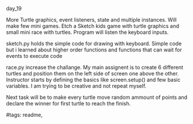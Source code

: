 day_19

More Turtle graphics, event listeners, state and multiple instances.
Will make few mini games. Etch a Sketch kids game with turtle graphics and
small mini race with turtles. Program will listen the keyboard inputs.

sketch.py holds the simple code for drawing with keyboard. Simple code but i
learned about higher order functions and functions that can wait for events to
execute code

race.py increase the challange. My main assignent is to create 6 different
turtles and position them on the left side of screen one above the other.
Instructor starts by defining the basics like screen.setup() and few basic
variables. I am trying to be creative and not repeat myself.

Next task will be to make every turtle move random ammount of points and
declare the winner for first turtle to reach the finish.



#tags: readme,

